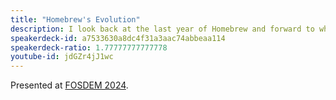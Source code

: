 ```yaml
---
title: "Homebrew's Evolution"
description: I look back at the last year of Homebrew and forward to what we expect to build in the next year.
speakerdeck-id: a7533630a8dc4f31a3aac74abbeaa114
speakerdeck-ratio: 1.77777777777778
youtube-id: jdGZr4jJ1wc
---
```

Presented at [FOSDEM 2024](https://fosdem.org/2024/schedule/event/fosdem-2024-2028-homebrew-s-evolution/).

